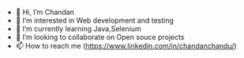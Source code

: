 - 👋 Hi, I’m Chandan
- 👀 I’m interested in Web development and testing
- 🌱 I’m currently learning Java,Selenium
- 💞️ I’m looking to collaborate on Open souce projects
- 📫 How to reach me (https://www.linkedin.com/in/chandanchandu/)

<!---
cg-chandan/cg-chandan is a ✨ special ✨ repository because its `README.md` (this file) appears on your GitHub profile.
You can click the Preview link to take a look at your changes.
--->
